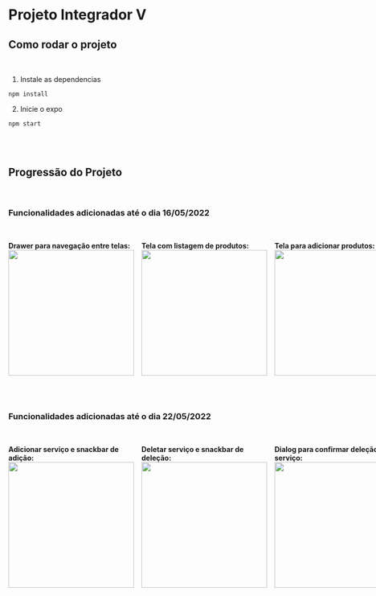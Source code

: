 # Projeto Integrador **V**

## Como rodar o projeto

<br/>

1. Instale as dependencias

```
npm install
```

2.  Inicie o expo

```
npm start
```

<br>
<br>

## Progressão do Projeto

<br>

### Funcionalidades adicionadas até o dia 16/05/2022

<br/>

<div style="display: flex; gap: 15px;">

<div>

**Drawer para navegação entre telas:**
<img src="https://i.imgur.com/Wb0bs2a.png" width="250px">

</div>

<div>

**Tela com listagem de produtos:**
<img src="https://imgur.com/AN3NL0I.png" width="250px">

</div>

<div>

**Tela para adicionar produtos:**
<img src="https://imgur.com/7wRKxB2.png" width="250px">

</div>

</div>

<br />
<br />

### Funcionalidades adicionadas até o dia 22/05/2022

<br />

<div style="display: flex; gap: 15px;">

<div>

**Adicionar serviço e snackbar de adição:**
<img src="https://imgur.com/7O3sBrd.png" width="250px">

</div>

<div>

**Deletar serviço e snackbar de deleção:**
<img src="https://imgur.com/5cLtkgs.png" width="250px">

</div>

<div>

**Dialog para confirmar deleção do serviço:**
<img src="https://imgur.com/ePx57ug.png" width="250px">

</div>

</div>
